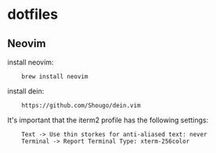 # dotfiles

## Neovim

install neovim:

		brew install neovim

install dein:

		https://github.com/Shougo/dein.vim

It's important that the iterm2 profile has the following settings:

		Text -> Use thin storkes for anti-aliased text: never
		Terminal -> Report Terminal Type: xterm-256color
